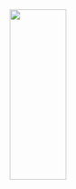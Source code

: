 <div id="header" align="center">
  <img src="https://media3.giphy.com/media/hpXdHPfFI5wTABdDx9/giphy.gif?cid=ecf05e47farpvndwrrm7ljlktpijgrvzmmznexsv2bkrj9v2&rid=giphy.gif&ct=g" width="100" height="300
  "/>
</div>

